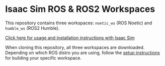 # Isaac Sim ROS & ROS2 Workspaces

This repository contains three workspaces: `noetic_ws` (ROS Noetic) and `humble_ws` (ROS2 Humble). 

[Click here for usage and installation instructions with Isaac Sim](https://docs.omniverse.nvidia.com/isaacsim/latest/installation/install_ros.html)

When cloning this repository, all three workspaces are downloaded. Depending on which ROS distro you are using, follow the [setup instructions](https://docs.omniverse.nvidia.com/isaacsim/latest/installation/install_ros.html#setting-up-workspaces) for building your specific workspace.